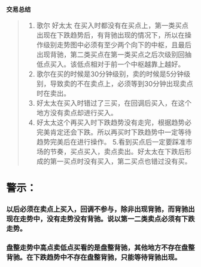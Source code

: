 ### 交易总结

<font size="4">

>1. 歌尔 好太太 在买入时都没有在买点上，第一类买点出现在下跌趋势后，有背驰出现的情况下，所以在操作级别走势图中必须有至少两个向下的中枢，且最后出现背驰，第二类买点在第一类买点之后次级别回抽低点买入。该低点相对于前一个中枢越靠上越好。
> 2. 歌尔在买的时候是30分钟级别，卖的时候是5分钟级别，导致卖的不在卖点上，必须等到30分钟出现卖点时在卖出。
> 3. 好太太在买入时错过了三买，在回调后买入，在这个地方没有卖点却进行买入。
> 4. 好太太这个再买入时下跌趋势没有走完，根据趋势必完美肯定还会下跌。所以再买时下跌趋势中一定等待趋势完美后在进行操作。
> 5.看到买点后一定要踩准市场的节奏，买点买入，卖点卖出。好太太在下跌后形成的第一买点时没有买入，第二买点也错过没有买。


## 警示：

#### 以后必须在卖点上买入，回调不参与，除非出现背驰，而背驰出现在走势中，没有走势没有背驰。说以第一二类卖点必须有下跌走势。

#### 盘整走势中高点卖低点买看的是盘整背驰，其他地方不存在盘整背驰。在下跌趋势中不存在盘整背驰，只能等待背驰出现。
